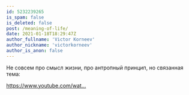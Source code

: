 ```yaml
---
id: 5232239265
is_spam: false
is_deleted: false
post: /meaning-of-life/
date: 2021-01-18T18:29:47Z
author_fullname: 'Victor Korneev'
author_nickname: 'victorkorneev'
author_is_anon: false
---
```


<p>Не совсем про смысл жизни, про антропный принцип, но связанная тема:</p><p><a href="https://www.youtube.com/watch?v=h4JCqrDfOCY" rel="nofollow noopener" title="https://www.youtube.com/watch?v=h4JCqrDfOCY">https://www.youtube.com/wat...</a></p>

